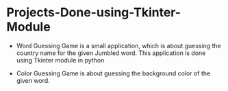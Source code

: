 # Projects-Done-using-Tkinter-Module
- Word Guessing Game is a small application, which is about guessing the country name for the given Jumbled word. This application is done using Tkinter module in python

- Color Guessing Game is about guessing the background color of the given word.

